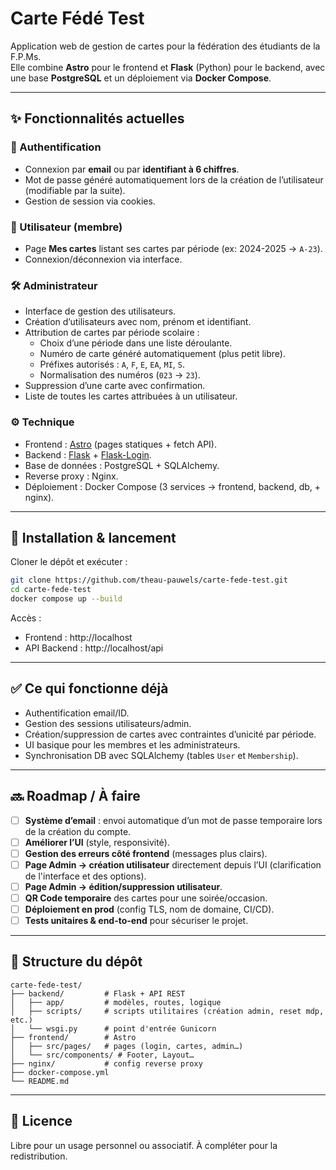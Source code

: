 # Carte Fédé Test

Application web de gestion de cartes pour la fédération des étudiants de la F.P.Ms.  
Elle combine **Astro** pour le frontend et **Flask** (Python) pour le backend, avec une base **PostgreSQL** et un déploiement via **Docker Compose**.

---

## ✨ Fonctionnalités actuelles

### 🔐 Authentification
- Connexion par **email** ou par **identifiant à 6 chiffres**.
- Mot de passe généré automatiquement lors de la création de l’utilisateur (modifiable par la suite).
- Gestion de session via cookies.

### 👤 Utilisateur (membre)
- Page **Mes cartes** listant ses cartes par période (ex: 2024-2025 → `A-23`).
- Connexion/déconnexion via interface.

### 🛠️ Administrateur
- Interface de gestion des utilisateurs.
- Création d’utilisateurs avec nom, prénom et identifiant.
- Attribution de cartes par période scolaire :
  - Choix d’une période dans une liste déroulante.
  - Numéro de carte généré automatiquement (plus petit libre).
  - Préfixes autorisés : `A`, `F`, `E`, `EA`, `MI`, `S`.
  - Normalisation des numéros (`023` → `23`).
- Suppression d’une carte avec confirmation.
- Liste de toutes les cartes attribuées à un utilisateur.

### ⚙️ Technique
- Frontend : [Astro](https://astro.build/) (pages statiques + fetch API).
- Backend : [Flask](https://flask.palletsprojects.com/) + [Flask-Login](https://flask-login.readthedocs.io/).
- Base de données : PostgreSQL + SQLAlchemy.
- Reverse proxy : Nginx.
- Déploiement : Docker Compose (3 services → frontend, backend, db, + nginx).

---

## 🚀 Installation & lancement

Cloner le dépôt et exécuter :

```bash
git clone https://github.com/theau-pauwels/carte-fede-test.git
cd carte-fede-test
docker compose up --build
```

Accès :
- Frontend : http://localhost  
- API Backend : http://localhost/api

---

## ✅ Ce qui fonctionne déjà
- Authentification email/ID.
- Gestion des sessions utilisateurs/admin.
- Création/suppression de cartes avec contraintes d’unicité par période.
- UI basique pour les membres et les administrateurs.
- Synchronisation DB avec SQLAlchemy (tables `User` et `Membership`).

---

## 🔜 Roadmap / À faire
- [ ] **Système d’email** : envoi automatique d’un mot de passe temporaire lors de la création du compte.
- [ ] **Améliorer l’UI** (style, responsivité).
- [ ] **Gestion des erreurs côté frontend** (messages plus clairs).
- [ ] **Page Admin → création utilisateur** directement depuis l’UI (clarification de l'interface et des options).
- [ ] **Page Admin → édition/suppression utilisateur**.
- [ ] **QR Code temporaire** des cartes pour une soirée/occasion.
- [ ] **Déploiement en prod** (config TLS, nom de domaine, CI/CD).
- [ ] **Tests unitaires & end-to-end** pour sécuriser le projet.

---

## 📂 Structure du dépôt

```
carte-fede-test/
├── backend/         # Flask + API REST
│   ├── app/         # modèles, routes, logique
│   ├── scripts/     # scripts utilitaires (création admin, reset mdp, etc.)
│   └── wsgi.py      # point d'entrée Gunicorn
├── frontend/        # Astro
│   ├── src/pages/   # pages (login, cartes, admin…)
│   └── src/components/ # Footer, Layout…
├── nginx/           # config reverse proxy
├── docker-compose.yml
└── README.md
```

---

## 📝 Licence
Libre pour un usage personnel ou associatif. À compléter pour la redistribution.
